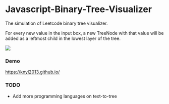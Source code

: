 # Javascript-Binary-Tree-Visualizer

The simulation of Leetcode binary tree visualizer.

For every new value in the input box, a new TreeNode with that value will be added as a leftmost child in the lowest layer of the tree.

<img src="https://i.imgur.com/BhcF5Zm.png"/>

<h3>Demo</h3>
<a href="https://knyl2013.github.io/">https://knyl2013.github.io/</a>


<h3>TODO</h3>

<ul>
  <li>Add more programming languages on text-to-tree</li>  
</ul>
